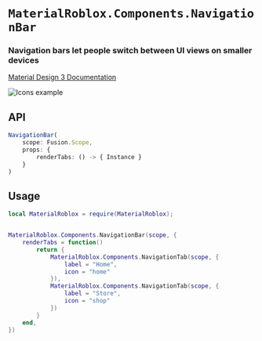 # `MaterialRoblox.Components.NavigationBar`
### Navigation bars let people switch between UI views on smaller devices
[Material Design 3 Documentation](https://m3.material.io/styles/icons)

![Icons example](https://firebasestorage.googleapis.com/v0/b/design-spec/o/projects%2Fgoogle-material-3%2Fimages%2Fmalnqdza-02.png?alt=media&token=a7e4f1a8-0547-42b2-81d1-c4346b1915db)

## API
```typescript
NavigationBar(
	scope: Fusion.Scope,
	props: {
		renderTabs: () -> { Instance }
	}
)
```

## Usage
```lua
local MaterialRoblox = require(MaterialRoblox);


MaterialRoblox.Components.NavigationBar(scope, {
    renderTabs = function()
		return {
			MaterialRoblox.Components.NavigationTab(scope, {
				label = "Home",
				icon = "home"
			}),
			MaterialRoblox.Components.NavigationTab(scope, {
				label = "Store",
				icon = "shop"
			})
		}
	end,
})
```